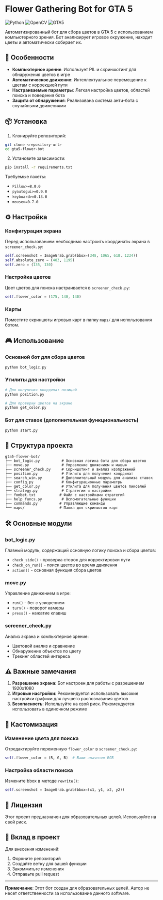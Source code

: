 # Flower Gathering Bot for GTA 5

![Python](https://img.shields.io/badge/Python-3.7%2B-blue.svg)
![OpenCV](https://img.shields.io/badge/OpenCV-Computer%20Vision-green.svg)
![GTA5](https://img.shields.io/badge/Game-GTA%205-red.svg)

Автоматизированный бот для сбора цветов в GTA 5 с использованием компьютерного зрения. Бот анализирует игровое окружение, находит цветы и автоматически собирает их.

## 🚀 Особенности

- **Компьютерное зрение**: Использует PIL и скриншотинг для обнаружения цветов в игре
- **Автоматическое движение**: Интеллектуальное перемещение к цветам с коррекцией пути
- **Настраиваемые параметры**: Легкая настройка цветов, областей поиска и поведения бота
- **Защита от обнаружения**: Реализована система анти-бота с случайными движениями

## 📦 Установка

1. Клонируйте репозиторий:
```bash
git clone <repository-url>
cd gta5-flower-bot
```

2. Установите зависимости:
```bash
pip install -r requirements.txt
```

Требуемые пакеты:
- `Pillow>=8.0.0`
- `pyautogui>=0.9.0`
- `keyboard>=0.13.0`
- `mouse>=0.7.0`

## ⚙️ Настройка

### Конфигурация экрана
Перед использованием необходимо настроить координаты экрана в `screener_check.py`:

```python
self.screenshot = ImageGrab.grab(bbox=(348, 1065, 618, 1234))
self.absolute_zero = (483, 1195)
self.zero = (135, 130)
```

### Настройка цветов
Цвет цветов для поиска настраивается в `screener_check.py`:
```python
self.flower_color = (175, 140, 140)
```

### Карты
Поместите скриншоты игровых карт в папку `maps/` для использования ботом.

## 🎮 Использование

### Основной бот для сбора цветов
```bash
python bot_logic.py
```

### Утилиты для настройки
```bash
# Для получения координат позиций
python position.py

# Для проверки цветов на экране
python get_color.py
```

### Бот для ставок (дополнительная функциональность)
```bash
python start.py
```

## 📁 Структура проекта

```
gta5-flower-bot/
├── bot_logic.py          # Основная логика бота для сбора цветов
├── move.py               # Управление движением и мышью
├── screener_check.py     # Скриншотинг и анализ изображений
├── position.py           # Утилиты для получения координат
├── search_win.py         # Дополнительный модуль для анализа ставок
├── config.py             # Конфигурационные параметры
├── get_color.py          # Утилита для получения цветов пикселей
├── strategy.py           # Стратегии и настройки
├── fonbet.txt           # Файл с настройками стратегий
├── help_funcs.py         # Вспомогательные функции
├── commands.py          # Управляющие команды
└── maps/                # Папка для скриншотов карт
```

## 🛠️ Основные модули

### bot_logic.py
Главный модуль, содержащий основную логику поиска и сбора цветов:
- `check_side()` - проверка сторон для корректировки пути
- `check_on_run()` - поиск цветов во время движения
- `action()` - основная функция сбора цветов

### move.py
Управление движением в игре:
- `run()` - бег с ускорением
- `turn()` - поворот камеры
- `press()` - нажатие клавиш

### screener_check.py
Анализ экрана и компьютерное зрение:
- Цветовой анализ и сравнение
- Обнаружение объектов по цвету
- Трекинг областей интереса

## ⚠️ Важные замечания

1. **Разрешение экрана**: Бот настроен для работы с разрешением 1920x1080
2. **Игровые настройки**: Рекомендуется использовать высокие настройки графики для лучшего распознавания цветов
3. **Безопасность**: Используйте на свой риск. Рекомендуется использовать в одиночном режиме

## 🔧 Кастомизация

### Изменение цвета для поиска
Отредактируйте переменную `flower_color` в `screener_check.py`:
```python
self.flower_color = (R, G, B)  # Ваши значения RGB
```

### Настройка области поиска
Измените bbox в методе `rewrite()`:
```python
self.screenshot = ImageGrab.grab(bbox=(x1, y1, x2, y2))
```

## 📝 Лицензия

Этот проект предназначен для образовательных целей. Используйте на свой риск.

## 🤝 Вклад в проект

Для внесения изменений:
1. Форкните репозиторий
2. Создайте ветку для вашей функции
3. Закоммитьте изменения
4. Отправьте pull request

---

**Примечание**: Этот бот создан для образовательных целей. Автор не несет ответственности за использование данного software.
